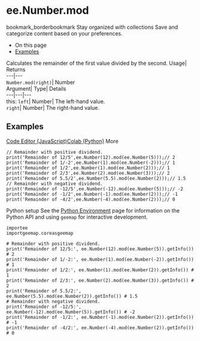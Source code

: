  
#  ee.Number.mod 
bookmark_borderbookmark Stay organized with collections  Save and categorize content based on your preferences.
  * On this page
  * [Examples](https://developers.google.com/earth-engine/apidocs/ee-number-mod#examples)


Calculates the remainder of the first value divided by the second. 
Usage| Returns  
---|---  
`Number.mod(right)`| Number  
Argument| Type| Details  
---|---|---  
this: `left`| Number| The left-hand value.  
`right`| Number| The right-hand value.  
## Examples
[Code Editor (JavaScript)](https://developers.google.com/earth-engine/apidocs/ee-number-mod#code-editor-javascript-sample)[Colab (Python)](https://developers.google.com/earth-engine/apidocs/ee-number-mod#colab-python-sample) More
```
// Remainder with positive dividend.
print('Remainder of 12/5',ee.Number(12).mod(ee.Number(5)));// 2
print('Remainder of 1/-2',ee.Number(1).mod(ee.Number(-2)));// 1
print('Remainder of 1/2',ee.Number(1).mod(ee.Number(2)));// 1
print('Remainder of 2/3',ee.Number(2).mod(ee.Number(3)));// 2
print('Remainder of 5.5/2',ee.Number(5.5).mod(ee.Number(2)));// 1.5
// Remainder with negative dividend.
print('Remainder of -12/5',ee.Number(-12).mod(ee.Number(5)));// -2
print('Remainder of -1/2',ee.Number(-1).mod(ee.Number(2)));// -1
print('Remainder of -4/2',ee.Number(-4).mod(ee.Number(2)));// 0
```
Python setup
See the [ Python Environment](https://developers.google.com/earth-engine/guides/python_install) page for information on the Python API and using `geemap` for interactive development.
```
importee
importgeemap.coreasgeemap
```
```
# Remainder with positive dividend.
print('Remainder of 12/5:', ee.Number(12).mod(ee.Number(5)).getInfo()) # 2
print('Remainder of 1/-2:', ee.Number(1).mod(ee.Number(-2)).getInfo()) # 1
print('Remainder of 1/2:', ee.Number(1).mod(ee.Number(2)).getInfo()) # 1
print('Remainder of 2/3:', ee.Number(2).mod(ee.Number(3)).getInfo()) # 2
print('Remainder of 5.5/2:', ee.Number(5.5).mod(ee.Number(2)).getInfo()) # 1.5
# Remainder with negative dividend.
print('Remainder of -12/5:', ee.Number(-12).mod(ee.Number(5)).getInfo()) # -2
print('Remainder of -1/2:', ee.Number(-1).mod(ee.Number(2)).getInfo()) # -1
print('Remainder of -4/2:', ee.Number(-4).mod(ee.Number(2)).getInfo()) # 0
```

